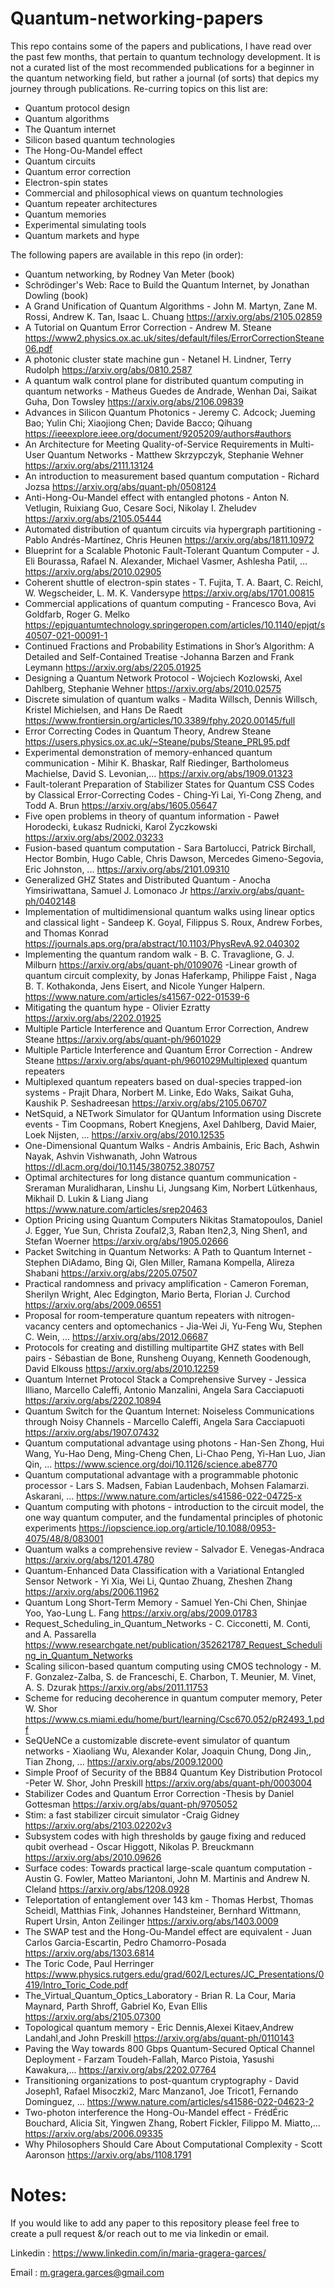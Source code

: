# Quantum-networking-papers
This repo contains some of the papers and publications, I have read over the past few months, that pertain to quantum technology development.
It is not a curated list of the most recommended publications for a beginner in the quantum networking field, but rather a journal (of sorts) that depics my journey through publications.
Re-curring topics on this list are:
- Quantum protocol design
- Quantum algorithms
- The Quantum internet
- Silicon based quantum technologies
- The Hong-Ou-Mandel effect
- Quantum circuits 
- Quantum error correction
- Electron-spin states
- Commercial and philosophical views on quantum technologies
- Quantum repeater architectures
- Quantum memories
- Experimental simulating tools
- Quantum markets and hype

The following papers are available in this repo (in order):
- Quantum networking, by  Rodney Van Meter (book)
- Schrödinger's Web: Race to Build the Quantum Internet, by Jonathan Dowling (book)
- A Grand Unification of Quantum Algorithms - John M. Martyn, Zane M. Rossi, Andrew K. Tan, Isaac L. Chuang
       https://arxiv.org/abs/2105.02859
- A Tutorial on Quantum Error Correction - Andrew M. Steane
       https://www2.physics.ox.ac.uk/sites/default/files/ErrorCorrectionSteane06.pdf
- A photonic cluster state machine gun - Netanel H. Lindner, Terry Rudolph
       https://arxiv.org/abs/0810.2587
- A quantum walk control plane for distributed quantum computing in quantum networks - Matheus Guedes de Andrade, Wenhan Dai, Saikat Guha, Don Towsley
       https://arxiv.org/abs/2106.09839
- Advances in Silicon Quantum Photonics - Jeremy C. Adcock; Jueming Bao; Yulin Chi; Xiaojiong Chen; Davide Bacco; Qihuang
       https://ieeexplore.ieee.org/document/9205209/authors#authors
- An Architecture for Meeting Quality-of-Service Requirements in Multi-User Quantum Networks - Matthew Skrzypczyk, Stephanie Wehner
       https://arxiv.org/abs/2111.13124
- An introduction to measurement based quantum computation - Richard Jozsa
       https://arxiv.org/abs/quant-ph/0508124
- Anti-Hong-Ou-Mandel effect with entangled photons - Anton N. Vetlugin, Ruixiang Guo, Cesare Soci, Nikolay I. Zheludev
       https://arxiv.org/abs/2105.05444
- Automated distribution of quantum circuits via hypergraph partitioning - Pablo Andrés-Martínez, Chris Heunen
       https://arxiv.org/abs/1811.10972
- Blueprint for a Scalable Photonic Fault-Tolerant Quantum Computer - J. Eli Bourassa, Rafael N. Alexander, Michael Vasmer, Ashlesha Patil, ...
       https://arxiv.org/abs/2010.02905
- Coherent shuttle of electron-spin states - T. Fujita, T. A. Baart, C. Reichl, W. Wegscheider, L. M. K. Vandersype
       https://arxiv.org/abs/1701.00815
- Commercial applications of quantum computing - Francesco Bova, Avi Goldfarb, Roger G. Melko
       https://epjquantumtechnology.springeropen.com/articles/10.1140/epjqt/s40507-021-00091-1
- Continued Fractions and Probability Estimations in Shor’s Algorithm: A Detailed and Self-Contained Treatise -Johanna Barzen and Frank Leymann
       https://arxiv.org/abs/2205.01925
- Designing a Quantum Network Protocol - Wojciech Kozlowski, Axel Dahlberg, Stephanie Wehner
       https://arxiv.org/abs/2010.02575
- Discrete simulation of quantum walks - Madita Willsch, Dennis Willsch, Kristel Michielsen, and Hans De Raedt
       https://www.frontiersin.org/articles/10.3389/fphy.2020.00145/full
- Error Correcting Codes in Quantum Theory, Andrew Steane
       https://users.physics.ox.ac.uk/~Steane/pubs/Steane_PRL95.pdf 
- Experimental demonstration of memory-enhanced quantum communication - Mihir K. Bhaskar, Ralf Riedinger, Bartholomeus Machielse, David S. Levonian,...
       https://arxiv.org/abs/1909.01323
- Fault-tolerant Preparation of Stabilizer States for Quantum CSS Codes by Classical Error-Correcting Codes - Ching-Yi Lai, Yi-Cong Zheng, and Todd A. Brun
       https://arxiv.org/abs/1605.05647
- Five open problems in theory of quantum information - Paweł Horodecki, Łukasz Rudnicki, Karol Życzkowski
       https://arxiv.org/abs/2002.03233
- Fusion-based quantum computation - Sara Bartolucci, Patrick Birchall, Hector Bombin, Hugo Cable, Chris Dawson, Mercedes Gimeno-Segovia, Eric Johnston, ...
       https://arxiv.org/abs/2101.09310
- Generalized GHZ States and Distributed Quantum - Anocha Yimsiriwattana, Samuel J. Lomonaco Jr
       https://arxiv.org/abs/quant-ph/0402148
- Implementation of multidimensional quantum walks using linear optics and classical light - Sandeep K. Goyal, Filippus S. Roux, Andrew Forbes, and Thomas Konrad
       https://journals.aps.org/pra/abstract/10.1103/PhysRevA.92.040302
- Implementing the quantum random walk - B. C. Travaglione, G. J. Milburn
       https://arxiv.org/abs/quant-ph/0109076
-Linear growth of quantum circuit complexity, by Jonas Haferkamp, Philippe Faist , Naga B. T. Kothakonda, Jens Eisert, and Nicole Yunger Halpern.
       https://www.nature.com/articles/s41567-022-01539-6
- Mitigating the quantum hype - Olivier Ezratty
       https://arxiv.org/abs/2202.01925
- Multiple Particle Interference and Quantum Error Correction, Andrew Steane
       https://arxiv.org/abs/quant-ph/9601029
- Multiple Particle Interference and Quantum Error Correction - Andrew Steane 
       https://arxiv.org/abs/quant-ph/9601029Multiplexed quantum repeaters
- Multiplexed quantum repeaters based on dual-species trapped-ion systems - Prajit Dhara, Norbert M. Linke, Edo Waks, Saikat Guha, Kaushik P. Seshadreesan
       https://arxiv.org/abs/2105.06707
- NetSquid, a NETwork Simulator for QUantum Information using Discrete events - Tim Coopmans, Robert Knegjens, Axel Dahlberg, David Maier, Loek Nijsten, ...
       https://arxiv.org/abs/2010.12535
- One-Dimensional Quantum Walks - Andris Ambainis, Eric Bach, Ashwin Nayak, Ashvin Vishwanath, John Watrous
       https://dl.acm.org/doi/10.1145/380752.380757
- Optimal architectures for long distance quantum communication - Sreraman Muralidharan, Linshu Li, Jungsang Kim, Norbert Lütkenhaus, Mikhail D. Lukin & Liang Jiang
       https://www.nature.com/articles/srep20463
- Option Pricing using Quantum Computers Nikitas Stamatopoulos, Daniel J. Egger, Yue Sun, Christa Zoufal2,3, Raban Iten2,3, Ning Shen1,
and Stefan Woerner
       https://arxiv.org/abs/1905.02666
- Packet Switching in Quantum Networks: A Path to Quantum Internet - Stephen DiAdamo, Bing Qi, Glen Miller, Ramana Kompella, Alireza Shabani
       https://arxiv.org/abs/2205.07507
- Practical randomness and privacy amplification - Cameron Foreman, Sherilyn Wright, Alec Edgington, Mario Berta, Florian J. Curchod
       https://arxiv.org/abs/2009.06551
- Proposal for room-temperature quantum repeaters with nitrogen-vacancy centers and optomechanics - Jia-Wei Ji, Yu-Feng Wu, Stephen C. Wein, ...
       https://arxiv.org/abs/2012.06687
- Protocols for creating and distilling multipartite GHZ states with Bell pairs - Sébastian de Bone, Runsheng Ouyang, Kenneth Goodenough, David Elkouss
       https://arxiv.org/abs/2010.12259
- Quantum Internet Protocol Stack a Comprehensive Survey - Jessica Illiano, Marcello Caleffi, Antonio Manzalini, Angela Sara Cacciapuoti
       https://arxiv.org/abs/2202.10894
- Quantum Switch for the Quantum Internet: Noiseless Communications through Noisy Channels - Marcello Caleffi, Angela Sara Cacciapuoti
       https://arxiv.org/abs/1907.07432
- Quantum computational advantage using photons - Han-Sen Zhong, Hui Wang, Yu-Hao Deng, Ming-Cheng Chen, Li-Chao Peng, Yi-Han Luo, Jian Qin, ...
       https://www.science.org/doi/10.1126/science.abe8770
- Quantum computational advantage with a programmable photonic processor - Lars S. Madsen, Fabian Laudenbach, Mohsen Falamarzi. Askarani, ...
       https://www.nature.com/articles/s41586-022-04725-x
- Quantum computing with photons - introduction to the circuit model, the one way quantum computer, and the fundamental principles of photonic experiments 
       https://iopscience.iop.org/article/10.1088/0953-4075/48/8/083001
- Quantum walks a comprehensive review - Salvador E. Venegas-Andraca
       https://arxiv.org/abs/1201.4780
- Quantum-Enhanced Data Classification with a Variational Entangled Sensor Network - Yi Xia, Wei Li, Quntao Zhuang, Zheshen Zhang
       https://arxiv.org/abs/2006.11962
- Quantum Long Short-Term Memory - Samuel Yen-Chi Chen, Shinjae Yoo, Yao-Lung L. Fang
       https://arxiv.org/abs/2009.01783
- Request_Scheduling_in_Quantum_Networks - C. Cicconetti, M. Conti, and A. Passarella
       https://www.researchgate.net/publication/352621787_Request_Scheduling_in_Quantum_Networks
- Scaling silicon-based quantum computing using CMOS technology - M. F. Gonzalez-Zalba, S. de Franceschi, E. Charbon, T. Meunier, M. Vinet, A. S. Dzurak
       https://arxiv.org/abs/2011.11753
- Scheme for reducing decoherence in quantum computer memory, Peter W. Shor
       https://www.cs.miami.edu/home/burt/learning/Csc670.052/pR2493_1.pdf
- SeQUeNCe a customizable discrete-event simulator of quantum networks - Xiaoliang Wu, Alexander Kolar, Joaquin Chung, Dong Jin,, Tian Zhong, ...
       https://arxiv.org/abs/2009.12000
- Simple Proof of Security of the BB84 Quantum Key Distribution Protocol -Peter W. Shor, John Preskill
       https://arxiv.org/abs/quant-ph/0003004
- Stabilizer Codes and Quantum Error Correction -Thesis by Daniel Gottesman
       https://arxiv.org/abs/quant-ph/9705052
- Stim: a fast stabilizer circuit simulator -Craig Gidney
       https://arxiv.org/abs/2103.02202v3
- Subsystem codes with high thresholds by gauge fixing and reduced qubit overhead - Oscar Higgott, Nikolas P. Breuckmann
       https://arxiv.org/abs/2010.09626
- Surface codes: Towards practical large-scale quantum computation - Austin G. Fowler, Matteo Mariantoni, John M. Martinis and Andrew N. Cleland
     https://arxiv.org/abs/1208.0928   
- Teleportation of entanglement over 143 km - Thomas Herbst, Thomas Scheidl, Matthias Fink, Johannes Handsteiner, Bernhard Wittmann, Rupert Ursin, Anton Zeilinger
       https://arxiv.org/abs/1403.0009
- The SWAP test and the Hong-Ou-Mandel effect are equivalent - Juan Carlos Garcia-Escartin, Pedro Chamorro-Posada
       https://arxiv.org/abs/1303.6814
- The Toric Code, Paul Herringer
       https://www.physics.rutgers.edu/grad/602/Lectures/JC_Presentations/0419/Intro_Toric_Code.pdf
- The_Virtual_Quantum_Optics_Laboratory - Brian R. La Cour, Maria Maynard, Parth Shroff, Gabriel Ko, Evan Ellis
       https://arxiv.org/abs/2105.07300
- Topological quantum memory - Eric Dennis,Alexei Kitaev,Andrew Landahl,and John Preskill
       https://arxiv.org/abs/quant-ph/0110143
- Paving the Way towards 800 Gbps Quantum-Secured Optical Channel Deployment - Farzam Toudeh-Fallah, Marco Pistoia, Yasushi Kawakura,...
       https://arxiv.org/abs/2202.07764
- Transitioning organizations to post-quantum cryptography - David Joseph1, Rafael Misoczki2, Marc Manzano1, Joe Tricot1, Fernando Dominguez, ...
       https://www.nature.com/articles/s41586-022-04623-2
- Two-photon interference the Hong-Ou-Mandel effect - FrédÉric Bouchard, Alicia Sit, Yingwen Zhang, Robert Fickler, Filippo M. Miatto,...
       https://arxiv.org/abs/2006.09335
- Why Philosophers Should Care About Computational Complexity - Scott Aaronson
       https://arxiv.org/abs/1108.1791

# Notes:
If you would like to add any paper to this repository please feel free to create a pull request &/or reach out to me via linkedin or email.

Linkedin : https://www.linkedin.com/in/maria-gragera-garces/

Email : m.gragera.garces@gmail.com
